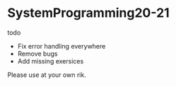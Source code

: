 # SystemProgramming20-21  
todo  
 - Fix error handling everywhere
 - Remove bugs
 - Add missing exersices
  
Please use at your own rik. 
